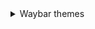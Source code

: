 <details>
   <summary> Waybar themes </summary>  
      <details>
         
-<summary> -**Monochrome** </summary>
         
   ![image](https://raw.githubusercontent.com/gkmax132/hyprland_dotfiles/refs/heads/main/images/waybar/monochrome.png)
      </details>
      
</details>
